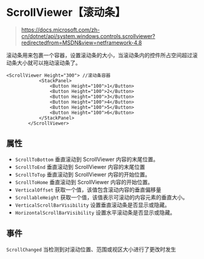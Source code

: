 # ScrollViewer【滚动条】

> https://docs.microsoft.com/zh-cn/dotnet/api/system.windows.controls.scrollviewer?redirectedfrom=MSDN&view=netframework-4.8

滚动条用来包裹一个容器，设置滚动条的大小，当滚动条内的控件所占空间超过滚动条大小就可以拖动滚动条了。

```xaml
<ScrollViewer Height="300"> //滚动条容器
            <StackPanel>
                <Button Height="100">1</Button>
                <Button Height="100">2</Button>
                <Button Height="100">3</Button>
                <Button Height="100">4</Button>
                <Button Height="100">5</Button>
                <Button Height="100">6</Button>
            </StackPanel>
        </ScrollViewer>
```

## 属性

- `ScrollToBottom` 垂直滚动到 ScrollViewer 内容的末尾位置。
- `ScrollToEnd` 垂直滚动到 ScrollViewer 内容的末尾位置
- `ScrollToTop` 垂直滚动到 ScrollViewer 内容的开始位置。
- `ScrollToHome` 垂直滚动到 ScrollViewer 内容的开始位置。
- `VerticalOffset` 获取一个值，该值包含滚动内容的垂直偏移量
- `ScrollableHeight` 获取一个值，该值表示可滚动的内容元素的垂直大小。
- `VerticalScrollBarVisibility` 设置垂直滚动条是否显示或隐藏。
- `HorizontalScrollBarVisibility` 设置水平滚动条是否显示或隐藏。

## 事件

`ScrollChanged` 当检测到对滚动位置、范围或视区大小进行了更改时发生



